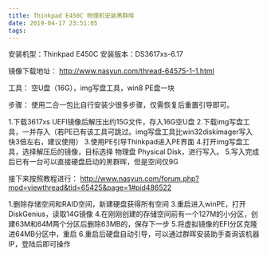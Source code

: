 ```yaml
---
title: Thinkpad E450C 物理机安装黑群晖
date: 2019-04-17 23:51:05
tags:
---
```


安装机型：Thinkpad E450C
安装版本：DS3617xs-6.17

镜像下载地址：
http://www.nasyun.com/thread-64575-1-1.html

工具：
空U盘（16G），img写盘工具，win8 PE盘一块

步骤：
使用二合一包比自行安装少很多步骤，仅需恢复后重置引导即可。

1.下载3617xs UEFI镜像后解压出约15G文件，存入16G空U盘
2.下载img写盘工具，一并存入（若PE已有该工具可跳过。img写盘工具比win32diskimager写入快3倍左右，建议使用）
3.使用PE引导Thinkpad进入PE界面
4.打开img写盘工具，选择解压后的镜像，目标选择 物理盘 Physical Disk，进行写入。
5.写入完成后已有一台可以直接硬盘启动的黑群晖，但是空间仅9G

接下来按照教程进行：
http://www.nasyun.com/forum.php?mod=viewthread&tid=65425&page=1#pid486522

1.删除存储空间和RAID空间，新建硬盘获得所有空间
3.重启进入winPE，打开DiskGenius，读取14G镜像
4.在刚刚创建的存储空间前有一个127M的小分区，创建63M和64M两个分区后删除63MB的，保存下一步
5.将虚拟镜像的EFI分区克隆进64MB分区中，重启
6.重启后硬盘自动引导，可以通过群晖安装助手查询该机器IP，登陆后即可操作